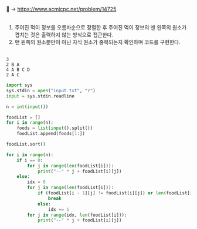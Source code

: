 📌 → https://www.acmicpc.net/problem/14725 <br/><br/>

1. 주어진 먹이 정보를 오름차순으로 정렬한 후 주어진 먹이 정보의 맨 왼쪽의 원소가 겹치는 것은 출력하지 않는 방식으로 접근한다. 
2. 맨 왼쪽의 원소뿐만이 아닌 자식 원소가 중복되는지 확인하며 코드를 구현한다. <br/><br/>

```
3
2 B A
4 A B C D
2 A C
```

```python
import sys
sys.stdin = open("input.txt", "r")
input = sys.stdin.readline

n = int(input())

foodList = []
for i in range(n):
    foods = list(input().split())
    foodList.append(foods[1:])

foodList.sort()

for i in range(n):
    if i == 0:
        for j in range(len(foodList[i])):
            print("--" * j + foodList[i][j])
    else:
        idx = 0  
        for j in range(len(foodList[i])):
            if (foodList[i - 1][j] != foodList[i][j]) or len(foodList[i - 1]) <= j:
                break
            else:
                idx += 1
        for j in range(idx, len(foodList[i])):
            print("--" * j + foodList[i][j])
```
